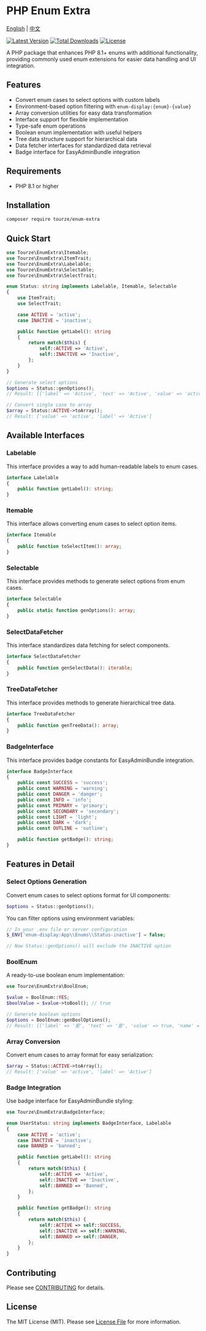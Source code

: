 # PHP Enum Extra

[English](README.md) | [中文](README.zh-CN.md)

[![Latest Version](https://img.shields.io/packagist/v/tourze/enum-extra.svg?style=flat-square)](https://packagist.org/packages/tourze/enum-extra)
[![Total Downloads](https://img.shields.io/packagist/dt/tourze/enum-extra.svg?style=flat-square)](https://packagist.org/packages/tourze/enum-extra)
[![License](https://img.shields.io/packagist/l/tourze/enum-extra.svg?style=flat-square)](https://packagist.org/packages/tourze/enum-extra)

A PHP package that enhances PHP 8.1+ enums with additional functionality, providing commonly used enum extensions for easier data handling and UI integration.

## Features

- Convert enum cases to select options with custom labels
- Environment-based option filtering with `enum-display:{enum}-{value}`
- Array conversion utilities for easy data transformation
- Interface support for flexible implementation
- Type-safe enum operations
- Boolean enum implementation with useful helpers
- Tree data structure support for hierarchical data
- Data fetcher interfaces for standardized data retrieval
- Badge interface for EasyAdminBundle integration

## Requirements

- PHP 8.1 or higher

## Installation

```bash
composer require tourze/enum-extra
```

## Quick Start

```php
use Tourze\EnumExtra\Itemable;
use Tourze\EnumExtra\ItemTrait;
use Tourze\EnumExtra\Labelable;
use Tourze\EnumExtra\Selectable;
use Tourze\EnumExtra\SelectTrait;

enum Status: string implements Labelable, Itemable, Selectable
{
    use ItemTrait;
    use SelectTrait;

    case ACTIVE = 'active';
    case INACTIVE = 'inactive';

    public function getLabel(): string
    {
        return match($this) {
            self::ACTIVE => 'Active',
            self::INACTIVE => 'Inactive',
        };
    }
}

// Generate select options
$options = Status::genOptions();
// Result: [['label' => 'Active', 'text' => 'Active', 'value' => 'active', 'name' => 'Active'], ...]

// Convert single case to array
$array = Status::ACTIVE->toArray();
// Result: ['value' => 'active', 'label' => 'Active']
```

## Available Interfaces

### Labelable

This interface provides a way to add human-readable labels to enum cases.

```php
interface Labelable
{
    public function getLabel(): string;
}
```

### Itemable

This interface allows converting enum cases to select option items.

```php
interface Itemable
{
    public function toSelectItem(): array;
}
```

### Selectable

This interface provides methods to generate select options from enum cases.

```php
interface Selectable
{
    public static function genOptions(): array;
}
```

### SelectDataFetcher

This interface standardizes data fetching for select components.

```php
interface SelectDataFetcher
{
    public function genSelectData(): iterable;
}
```

### TreeDataFetcher

This interface provides methods to generate hierarchical tree data.

```php
interface TreeDataFetcher
{
    public function genTreeData(): array;
}
```

### BadgeInterface

This interface provides badge constants for EasyAdminBundle integration.

```php
interface BadgeInterface
{
    public const SUCCESS = 'success';
    public const WARNING = 'warning';
    public const DANGER = 'danger';
    public const INFO = 'info';
    public const PRIMARY = 'primary';
    public const SECONDARY = 'secondary';
    public const LIGHT = 'light';
    public const DARK = 'dark';
    public const OUTLINE = 'outline';

    public function getBadge(): string;
}
```

## Features in Detail

### Select Options Generation

Convert enum cases to select options format for UI components:

```php
$options = Status::genOptions();
```

You can filter options using environment variables:

```php
// In your .env file or server configuration
$_ENV['enum-display:App\\Enums\\Status-inactive'] = false;

// Now Status::genOptions() will exclude the INACTIVE option
```

### BoolEnum

A ready-to-use boolean enum implementation:

```php
use Tourze\EnumExtra\BoolEnum;

$value = BoolEnum::YES;
$boolValue = $value->toBool(); // true

// Generate boolean options
$options = BoolEnum::genBoolOptions();
// Result: [['label' => '是', 'text' => '是', 'value' => true, 'name' => '是'], ...]
```

### Array Conversion

Convert enum cases to array format for easy serialization:

```php
$array = Status::ACTIVE->toArray();
// Result: ['value' => 'active', 'label' => 'Active']
```

### Badge Integration

Use badge interface for EasyAdminBundle styling:

```php
use Tourze\EnumExtra\BadgeInterface;

enum UserStatus: string implements BadgeInterface, Labelable
{
    case ACTIVE = 'active';
    case INACTIVE = 'inactive';
    case BANNED = 'banned';

    public function getLabel(): string
    {
        return match($this) {
            self::ACTIVE => 'Active',
            self::INACTIVE => 'Inactive',
            self::BANNED => 'Banned',
        };
    }

    public function getBadge(): string
    {
        return match($this) {
            self::ACTIVE => self::SUCCESS,
            self::INACTIVE => self::WARNING,
            self::BANNED => self::DANGER,
        };
    }
}
```

## Contributing

Please see [CONTRIBUTING](CONTRIBUTING.md) for details.

## License

The MIT License (MIT). Please see [License File](LICENSE) for more information.
